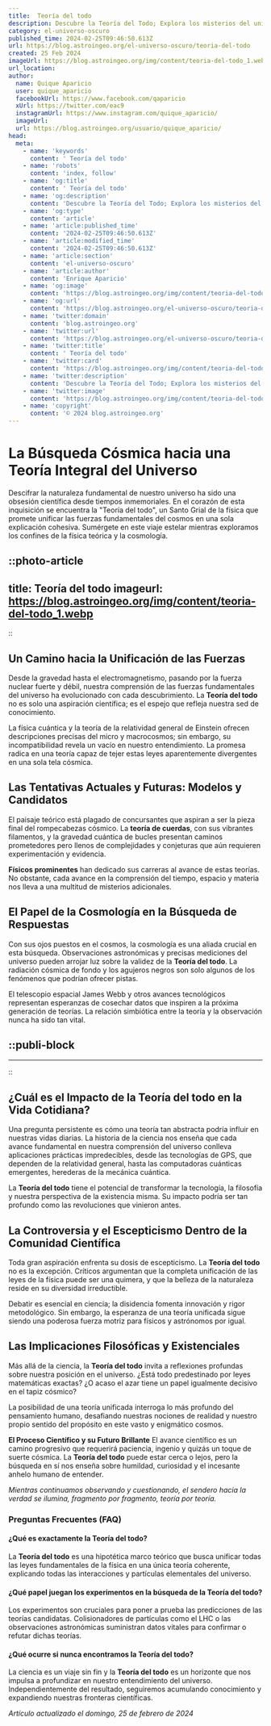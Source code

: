 ```yaml
---
title:  Teoría del todo
description: Descubre la Teoría del Todo; Explora los misterios del universo, la física cuántica y cómo podrían unificarse las fuerzas fundamentales.
category: el-universo-oscuro
published_time: 2024-02-25T09:46:50.613Z
url: https://blog.astroingeo.org/el-universo-oscuro/teoria-del-todo
created: 25 Feb 2024
imageUrl: https://blog.astroingeo.org/img/content/teoria-del-todo_1.webp
url_location:
author:
  name: Quique Aparicio
  user: quique_aparicio
  facebookUrl: https://www.facebook.com/qaparicio
  xUrl: https://twitter.com/eac9
  instagramUrl: https://www.instagram.com/quique_aparicio/
  imageUrl: 
  url: https://blog.astroingeo.org/usuario/quique_aparicio/
head:
  meta:
    - name: 'keywords'
      content: ' Teoría del todo'
    - name: 'robots'
      content: 'index, follow'
    - name: 'og:title'
      content: ' Teoría del todo'
    - name: 'og:description'
      content: 'Descubre la Teoría del Todo; Explora los misterios del universo, la física cuántica y cómo podrían unificarse las fuerzas fundamentales.'
    - name: 'og:type'
      content: 'article'
    - name: 'article:published_time'
      content: '2024-02-25T09:46:50.613Z'
    - name: 'article:modified_time'
      content: '2024-02-25T09:46:50.613Z'
    - name: 'article:section'
      content: 'el-universo-oscuro'
    - name: 'article:author'
      content: 'Enrique Aparicio'
    - name: 'og:image'
      content: 'https://blog.astroingeo.org/img/content/teoria-del-todo_1.webp'
    - name: 'og:url'
      content: 'https://blog.astroingeo.org/el-universo-oscuro/teoria-del-todo'
    - name: 'twitter:domain'
      content: 'blog.astroingeo.org'
    - name: 'twitter:url'
      content: 'https://blog.astroingeo.org/el-universo-oscuro/teoria-del-todo'
    - name: 'twitter:title'
      content: ' Teoría del todo'
    - name: 'twitter:card'
      content: 'https://blog.astroingeo.org/img/content/teoria-del-todo_1.webp'
    - name: 'twitter:description'
      content: 'Descubre la Teoría del Todo; Explora los misterios del universo, la física cuántica y cómo podrían unificarse las fuerzas fundamentales.'
    - name: 'twitter:image'
      content: 'https://blog.astroingeo.org/img/content/teoria-del-todo_1.webp'
    - name: 'copyright'
      content: '© 2024 blog.astroingeo.org'
---
```

# La Búsqueda Cósmica hacia una Teoría Integral del Universo

Descifrar la naturaleza fundamental de nuestro universo ha sido una obsesión científica desde tiempos inmemoriales. En el corazón de esta inquisición se encuentra la "Teoría del todo", un Santo Grial de la física que promete unificar las fuerzas fundamentales del cosmos en una sola explicación cohesiva. Sumérgete en este viaje estelar mientras exploramos los confines de la física teórica y la cosmología.


::photo-article
---
title:  Teoría del todo
imageurl: https://blog.astroingeo.org/img/content/teoria-del-todo_1.webp
---
::


## Un Camino hacia la Unificación de las Fuerzas
Desde la gravedad hasta el electromagnetismo, pasando por la fuerza nuclear fuerte y débil, nuestra comprensión de las fuerzas fundamentales del universo ha evolucionado con cada descubrimiento. La **Teoría del todo** no es solo una aspiración científica; es el espejo que refleja nuestra sed de conocimiento.

La física cuántica y la teoría de la relatividad general de Einstein ofrecen descripciones precisas del micro y macrocosmos; sin embargo, su incompatibilidad revela un vacío en nuestro entendimiento. La promesa radica en una teoría capaz de tejer estas leyes aparentemente divergentes en una sola tela cósmica.

## Las Tentativas Actuales y Futuras: Modelos y Candidatos
El paisaje teórico está plagado de concursantes que aspiran a ser la pieza final del rompecabezas cósmico. La **teoría de cuerdas**, con sus vibrantes filamentos, y la gravedad cuántica de bucles presentan caminos prometedores pero llenos de complejidades y conjeturas que aún requieren experimentación y evidencia.

**Físicos prominentes** han dedicado sus carreras al avance de estas teorías. No obstante, cada avance en la comprensión del tiempo, espacio y materia nos lleva a una multitud de misterios adicionales.

## El Papel de la Cosmología en la Búsqueda de Respuestas
Con sus ojos puestos en el cosmos, la cosmología es una aliada crucial en esta búsqueda. Observaciones astronómicas y precisas mediciones del universo pueden arrojar luz sobre la validez de la **Teoría del todo**. La radiación cósmica de fondo y los agujeros negros son solo algunos de los fenómenos que podrían ofrecer pistas.

El telescopio espacial James Webb y otros avances tecnológicos representan esperanzas de cosechar datos que inspiren a la próxima generación de teorías. La relación simbiótica entre la teoría y la observación nunca ha sido tan vital.


  ::publi-block
  ---
  ---
  ::
  
  
## ¿Cuál es el Impacto de la Teoría del todo en la Vida Cotidiana?
Una pregunta persistente es cómo una teoría tan abstracta podría influir en nuestras vidas diarias. La historia de la ciencia nos enseña que cada avance fundamental en nuestra comprensión del universo conlleva aplicaciones prácticas impredecibles, desde las tecnologías de GPS, que dependen de la relatividad general, hasta las computadoras cuánticas emergentes, herederas de la mecánica cuántica.

La **Teoría del todo** tiene el potencial de transformar la tecnología, la filosofía y nuestra perspectiva de la existencia misma. Su impacto podría ser tan profundo como las revoluciones que vinieron antes.

## La Controversia y el Escepticismo Dentro de la Comunidad Científica
Toda gran aspiración enfrenta su dosis de escepticismo. La **Teoría del todo** no es la excepción. Críticos argumentan que la completa unificación de las leyes de la física puede ser una quimera, y que la belleza de la naturaleza reside en su diversidad irreductible.

Debatir es esencial en ciencia; la disidencia fomenta innovación y rigor metodológico. Sin embargo, la esperanza de una teoría unificada sigue siendo una poderosa fuerza motriz para físicos y astrónomos por igual.

## Las Implicaciones Filosóficas y Existenciales
Más allá de la ciencia, la **Teoría del todo** invita a reflexiones profundas sobre nuestra posición en el universo. ¿Está todo predestinado por leyes matemáticas exactas? ¿O acaso el azar tiene un papel igualmente decisivo en el tapiz cósmico?

La posibilidad de una teoría unificada interroga lo más profundo del pensamiento humano, desafiando nuestras nociones de realidad y nuestro propio sentido del propósito en este vasto y enigmático cosmos.

**El Proceso Científico y su Futuro Brillante**
El avance científico es un camino progresivo que requerirá paciencia, ingenio y quizás un toque de suerte cósmica. La **Teoría del todo** puede estar cerca o lejos, pero la búsqueda en sí nos enseña sobre humildad, curiosidad y el incesante anhelo humano de entender.

*Mientras continuamos observando y cuestionando, el sendero hacia la verdad se ilumina, fragmento por fragmento, teoría por teoría.*

### Preguntas Frecuentes (FAQ)

#### ¿Qué es exactamente la Teoría del todo?
La **Teoría del todo** es una hipotética marco teórico que busca unificar todas las leyes fundamentales de la física en una única teoría coherente, explicando todas las interacciones y partículas elementales del universo.

#### ¿Qué papel juegan los experimentos en la búsqueda de la Teoría del todo?
Los experimentos son cruciales para poner a prueba las predicciones de las teorías candidatas. Colisionadores de partículas como el LHC o las observaciones astronómicas suministran datos vitales para confirmar o refutar dichas teorías.

#### ¿Qué ocurre si nunca encontramos la Teoría del todo?
La ciencia es un viaje sin fin y la **Teoría del todo** es un horizonte que nos impulsa a profundizar en nuestro entendimiento del universo. Independientemente del resultado, seguiremos acumulando conocimiento y expandiendo nuestras fronteras científicas.

_Artículo actualizado el domingo, 25 de febrero de 2024_